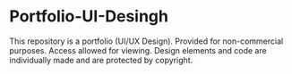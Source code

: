 # Portfolio-UI-Desingh
This repository is a portfolio (UI/UX Design).
Provided for non-commercial purposes. Access allowed for viewing. Design elements and code are individually made and are protected by copyright.
